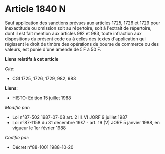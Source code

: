 # Article 1840 N

Sauf application des sanctions prévues aux articles 1725, 1726 et 1729 pour inexactitude ou omission soit au répertoire, soit
à l'extrait de répertoire, dont il est fait mention aux articles 982 et 983, toute infraction aux dispositions du présent
code ou à celles des textes d'application qui régissent le droit de timbre des opérations de bourse de commerce ou des
valeurs, est punie d'une amende de 5 F à 50 F.

**Liens relatifs à cet article**

_Cite_:

  - CGI 1725, 1726, 1729, 982, 983

**Liens**:

  - HISTO: Edition 15 juillet 1988

_Modifié par_:

  - Loi n°87-502 1987-07-08 art. 2 III, VI JORF 9 juillet 1987
  - Loi n°87-1158 du 31 décembre 1987 - art. 19 (V) JORF 5 janvier 1988, en vigueur le 1er février 1988

_Codifié par_:

  - Décret n°88-1001 1988-10-20
